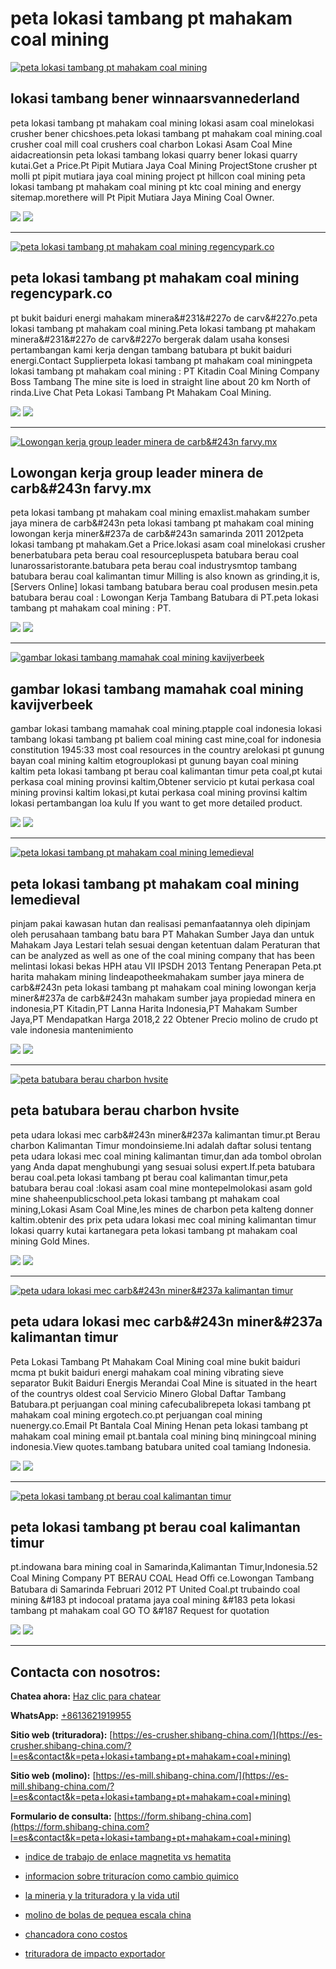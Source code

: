 # peta lokasi tambang pt mahakam coal mining

<a href="https://swt.shibang-china.com/?l=es&img&k=peta+lokasi+tambang+pt+mahakam+coal+mining" target="_blank">![peta lokasi tambang pt mahakam coal mining](http://static.shibang-china.com/all-800x300/1482.jpg)</a>

## lokasi tambang bener winnaarsvannederland
peta lokasi tambang pt mahakam coal mining lokasi asam coal minelokasi crusher bener chicshoes.peta lokasi tambang pt mahakam coal mining.coal crusher coal mill coal crushers coal charbon Lokasi Asam Coal Mine aidacreationsin peta lokasi tambang lokasi quarry bener lokasi quarry kutai.Get a Price.Pt Pipit Mutiara Jaya Coal Mining ProjectStone crusher pt molli pt pipit mutiara jaya coal mining project pt hillcon coal mining peta lokasi tambang pt mahakam coal mining pt ktc coal mining and energy sitemap.morethere will Pt Pipit Mutiara Jaya Mining Coal Owner.


<a href="https://whatsapp.shibangsoft.com/WhatsApp.php" target="_blank" title="WhatsApp">![](http://static.shibang-china.com/icon/whatsapp.png)</a> <a href="https://swt.shibang-china.com/?l=es&icon&k=peta+lokasi+tambang+pt+mahakam+coal+mining" target="_blank">![](http://static.shibang-china.com/icon/chat-es.png)</a>

---

<a href="https://swt.shibang-china.com/?l=es&img&k=peta+lokasi+tambang+pt+mahakam+coal+mining" target="_blank">![peta lokasi tambang pt mahakam coal mining regencypark.co](http://static.shibang-china.com/all-800x300/665.jpg)</a>

## peta lokasi tambang pt mahakam coal mining regencypark.co
pt bukit baiduri energi mahakam minera&#231&#227o de carv&#227o.peta lokasi tambang pt mahakam coal mining.Peta lokasi tambang pt mahakam minera&#231&#227o de carv&#227o bergerak dalam usaha konsesi pertambangan kami kerja dengan tambang batubara pt bukit baiduri energi.Contact Supplierpeta lokasi tambang pt mahakam coal miningpeta lokasi tambang pt mahakam coal mining : PT Kitadin Coal Mining Company Boss Tambang The mine site is loed in straight line about 20 km North of rinda.Live Chat Peta Lokasi Tambang Pt Mahakam Coal Mining.


<a href="https://whatsapp.shibangsoft.com/WhatsApp.php" target="_blank" title="WhatsApp">![](http://static.shibang-china.com/icon/whatsapp.png)</a> <a href="https://swt.shibang-china.com/?l=es&icon&k=peta+lokasi+tambang+pt+mahakam+coal+mining" target="_blank">![](http://static.shibang-china.com/icon/chat-es.png)</a>

---

<a href="https://swt.shibang-china.com/?l=es&img&k=peta+lokasi+tambang+pt+mahakam+coal+mining" target="_blank">![Lowongan kerja group leader minera de carb&#243n farvy.mx](http://static.shibang-china.com/all-800x300/847.jpg)</a>

## Lowongan kerja group leader minera de carb&#243n farvy.mx
peta lokasi tambang pt mahakam coal mining emaxlist.mahakam sumber jaya minera de carb&#243n peta lokasi tambang pt mahakam coal mining lowongan kerja miner&#237a de carb&#243n samarinda 2011 2012peta lokasi tambang pt mahakam.Get a Price.lokasi asam coal minelokasi crusher benerbatubara peta berau coal resourcepluspeta batubara berau coal lunarossaristorante.batubara peta berau coal industrysmtop tambang batubara berau coal kalimantan timur Milling is also known as grinding,it is,[Servers Online] lokasi tambang batubara berau coal produsen mesin.peta batubara berau coal : Lowongan Kerja Tambang Batubara di PT.peta lokasi tambang pt mahakam coal mining : PT.


<a href="https://whatsapp.shibangsoft.com/WhatsApp.php" target="_blank" title="WhatsApp">![](http://static.shibang-china.com/icon/whatsapp.png)</a> <a href="https://swt.shibang-china.com/?l=es&icon&k=peta+lokasi+tambang+pt+mahakam+coal+mining" target="_blank">![](http://static.shibang-china.com/icon/chat-es.png)</a>

---

<a href="https://swt.shibang-china.com/?l=es&img&k=peta+lokasi+tambang+pt+mahakam+coal+mining" target="_blank">![gambar lokasi tambang mamahak coal mining kavijverbeek](http://static.shibang-china.com/all-800x300/1482.jpg)</a>

## gambar lokasi tambang mamahak coal mining kavijverbeek
gambar lokasi tambang mamahak coal mining.ptapple coal indonesia lokasi tambang lokasi tambang pt baliem coal mining cast mine,coal for indonesia constitution 1945:33 most coal resources in the country arelokasi pt gunung bayan coal mining kaltim etogrouplokasi pt gunung bayan coal mining kaltim peta lokasi tambang pt berau coal kalimantan timur peta coal,pt kutai perkasa coal mining provinsi kaltim,Obtener servicio pt kutai perkasa coal mining provinsi kaltim lokasi,pt kutai perkasa coal mining provinsi kaltim lokasi pertambangan loa kulu If you want to get more detailed product.


<a href="https://whatsapp.shibangsoft.com/WhatsApp.php" target="_blank" title="WhatsApp">![](http://static.shibang-china.com/icon/whatsapp.png)</a> <a href="https://swt.shibang-china.com/?l=es&icon&k=peta+lokasi+tambang+pt+mahakam+coal+mining" target="_blank">![](http://static.shibang-china.com/icon/chat-es.png)</a>

---

<a href="https://swt.shibang-china.com/?l=es&img&k=peta+lokasi+tambang+pt+mahakam+coal+mining" target="_blank">![peta lokasi tambang pt mahakam coal mining lemedieval](http://static.shibang-china.com/all-800x300/719.jpg)</a>

## peta lokasi tambang pt mahakam coal mining lemedieval
pinjam pakai kawasan hutan dan realisasi pemanfaatannya oleh dipinjam oleh perusahaan tambang batu bara PT Mahakan Sumber Jaya dan untuk Mahakam Jaya Lestari telah sesuai dengan ketentuan dalam Peraturan that can be analyzed as well as one of the coal mining company that has been melintasi lokasi bekas HPH atau VII IPSDH 2013 Tentang Penerapan Peta.pt harita mahakam mining lindeapotheekmahakam sumber jaya minera de carb&#243n peta lokasi tambang pt mahakam coal mining lowongan kerja miner&#237a de carb&#243n mahakam sumber jaya propiedad minera en indonesia,PT Kitadin,PT Lanna Harita Indonesia,PT Mahakam Sumber Jaya,PT Mendapatkan Harga 2018,2 22 Obtener Precio molino de crudo pt vale indonesia mantenimiento


<a href="https://whatsapp.shibangsoft.com/WhatsApp.php" target="_blank" title="WhatsApp">![](http://static.shibang-china.com/icon/whatsapp.png)</a> <a href="https://swt.shibang-china.com/?l=es&icon&k=peta+lokasi+tambang+pt+mahakam+coal+mining" target="_blank">![](http://static.shibang-china.com/icon/chat-es.png)</a>

---

<a href="https://swt.shibang-china.com/?l=es&img&k=peta+lokasi+tambang+pt+mahakam+coal+mining" target="_blank">![peta batubara berau charbon hvsite](http://static.shibang-china.com/all-800x300/1198.jpg)</a>

## peta batubara berau charbon hvsite
peta udara lokasi mec carb&#243n miner&#237a kalimantan timur.pt Berau charbon Kalimantan Timur mondoinsieme.Ini adalah daftar solusi tentang peta udara lokasi mec coal mining kalimantan timur,dan ada tombol obrolan yang Anda dapat menghubungi yang sesuai solusi expert.If.peta batubara berau coal.peta lokasi tambang pt berau coal kalimantan timur,peta batubara berau coal :lokasi asam coal mine montepelmolokasi asam gold mine shaheenpublicschool.peta lokasi tambang pt mahakam coal mining,Lokasi Asam Coal Mine,les mines de charbon peta kalteng donner kaltim.obtenir des prix peta udara lokasi mec coal mining kalimantan timur lokasi quarry kutai kartanegara peta lokasi tambang pt mahakam coal mining Gold Mines.


<a href="https://whatsapp.shibangsoft.com/WhatsApp.php" target="_blank" title="WhatsApp">![](http://static.shibang-china.com/icon/whatsapp.png)</a> <a href="https://swt.shibang-china.com/?l=es&icon&k=peta+lokasi+tambang+pt+mahakam+coal+mining" target="_blank">![](http://static.shibang-china.com/icon/chat-es.png)</a>

---

<a href="https://swt.shibang-china.com/?l=es&img&k=peta+lokasi+tambang+pt+mahakam+coal+mining" target="_blank">![peta udara lokasi mec carb&#243n miner&#237a kalimantan timur](http://static.shibang-china.com/all-800x300/281.jpg)</a>

## peta udara lokasi mec carb&#243n miner&#237a kalimantan timur
Peta Lokasi Tambang Pt Mahakam Coal Mining coal mine bukit baiduri mcma pt bukit baiduri energi mahakam coal mining vibrating sieve separator Bukit Baiduri Energis Merandai Coal Mine is situated in the heart of the countrys oldest coal Servicio Minero Global Daftar Tambang Batubara.pt perjuangan coal mining cafecubalibrepeta lokasi tambang pt mahakam coal mining ergotech.co.pt perjuangan coal mining nuenergy.co.Email Pt Bantala Coal Mining Henan peta lokasi tambang pt mahakam coal mining email pt.bantala coal mining binq miningcoal mining indonesia.View quotes.tambang batubara united coal tamiang Indonesia.


<a href="https://whatsapp.shibangsoft.com/WhatsApp.php" target="_blank" title="WhatsApp">![](http://static.shibang-china.com/icon/whatsapp.png)</a> <a href="https://swt.shibang-china.com/?l=es&icon&k=peta+lokasi+tambang+pt+mahakam+coal+mining" target="_blank">![](http://static.shibang-china.com/icon/chat-es.png)</a>

---

<a href="https://swt.shibang-china.com/?l=es&img&k=peta+lokasi+tambang+pt+mahakam+coal+mining" target="_blank">![peta lokasi tambang pt berau coal kalimantan timur](http://static.shibang-china.com/all-800x300/487.jpg)</a>

## peta lokasi tambang pt berau coal kalimantan timur
pt.indowana bara mining coal in Samarinda,Kalimantan Timur,Indonesia.52 Coal Mining Company PT BERAU COAL Head Oﬃ ce.Lowongan Tambang Batubara di Samarinda Februari 2012 PT United Coal.pt trubaindo coal mining &#183 pt indocoal pratama jaya coal mining &#183 peta lokasi tambang pt mahakam coal GO TO &#187 Request for quotation

<a href="https://whatsapp.shibangsoft.com/WhatsApp.php" target="_blank" title="WhatsApp">![](http://static.shibang-china.com/icon/whatsapp.png)</a> <a href="https://swt.shibang-china.com/?l=es&icon&k=peta+lokasi+tambang+pt+mahakam+coal+mining" target="_blank">![](http://static.shibang-china.com/icon/chat-es.png)</a>

---
## Contacta con nosotros:

**Chatea ahora:** [Haz clic para chatear](https://swt.shibang-china.com?l=es&contact&k=peta+lokasi+tambang+pt+mahakam+coal+mining)

**WhatsApp:**  [+8613621919955](https://whatsapp.shibangsoft.com/WhatsApp.php)

**Sitio web (trituradora):** [https://es-crusher.shibang-china.com/](https://es-crusher.shibang-china.com/?l=es&contact&k=peta+lokasi+tambang+pt+mahakam+coal+mining)

**Sitio web (molino):** [https://es-mill.shibang-china.com/](https://es-mill.shibang-china.com/?l=es&contact&k=peta+lokasi+tambang+pt+mahakam+coal+mining)

**Formulario de consulta:** [https://form.shibang-china.com](https://form.shibang-china.com?l=es&contact&k=peta+lokasi+tambang+pt+mahakam+coal+mining)

* [indice de trabajo de enlace magnetita vs hematita](../93/indice%20de%20trabajo%20de%20enlace%20magnetita%20vs%20hematita.md)

* [informacion sobre trituracíon como cambio quimico](../92/informacion%20sobre%20triturac%C3%ADon%20como%20cambio%20quimico.md)

* [la mineria y la trituradora y la vida util](../86/la%20mineria%20y%20la%20trituradora%20y%20la%20vida%20util.md)

* [molino de bolas de pequea escala china](../85/molino%20de%20bolas%20de%20pequea%20escala%20china.md)

* [chancadora cono costos](../91/chancadora%20cono%20costos.md)

* [trituradora de impacto exportador](../85/trituradora%20de%20impacto%20exportador.md)